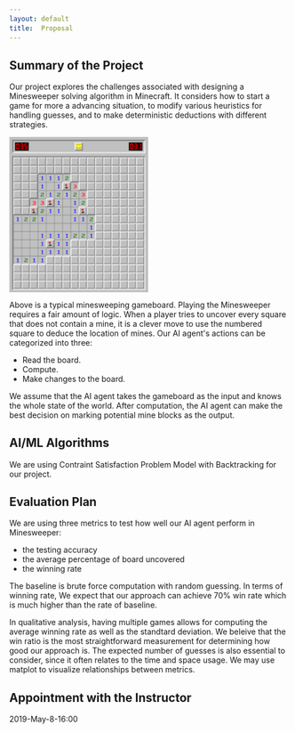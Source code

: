 ```yaml
---
layout: default
title:  Proposal
---
```



## Summary of the Project
Our project explores the challenges associated with designing a Minesweeper solving algorithm in Minecraft. It considers how to start a game for more a advancing situation, to modify various heuristics for handling guesses, and to make deterministic deductions with different strategies.   
  
<img align="center" src="docs/images/minesweep_board.png" width="250"/>  

Above is a typical minesweeping gameboard. Playing the Minesweeper requires a fair amount of logic. When a player tries to uncover every square that does not contain a mine, it is a clever move to use the numbered square to deduce the location of mines.
Our AI agent's actions can be categorized into three:
+ Read the board.
+ Compute.
+ Make changes to the board.  

We assume that the AI agent takes the gameboard as the input and knows the whole state of the world. After computation, the AI agent can make the best decision on marking potential mine blocks as the output. 

## AI/ML Algorithms
We are using Contraint Satisfaction Problem Model with Backtracking for our project. 

## Evaluation Plan
We are using three metrics to test how well our AI agent perform in Minesweeper:
+ the testing accuracy
+ the average percentage of board uncovered
+ the winning rate  

The baseline is brute force computation with random guessing. In terms of winning rate, We expect that our approach can achieve 70% win rate which is much higher than the rate of baseline. 

In qualitative analysis, having multiple games allows for computing the average winning rate as well as the standtard deviation. We beleive that the win ratio is the most straightforward measurement for determining how good our approach is. The expected number of guesses is also essential to consider, since it often relates to the time and space usage. We may use matplot to visualize relationships between metrics. 
## Appointment with the Instructor 
2019-May-8-16:00
